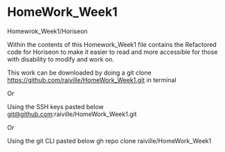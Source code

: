# HomeWork_Week1

Homewrok_Week1/Horiseon

Within the contents of this Homework_Week1 file contains the Refactored code for Horiseon to make it easier to read and more accessible for those with disability to modify and work on.

This work can be downloaded by doing a git clone https://github.com/raiville/HomeWork_Week1.git in terminal

Or 

Using the SSH keys pasted below
git@github.com:raiville/HomeWork_Week1.git

Or

Using the git CLI pasted below
gh repo clone raiville/HomeWork_Week1 

